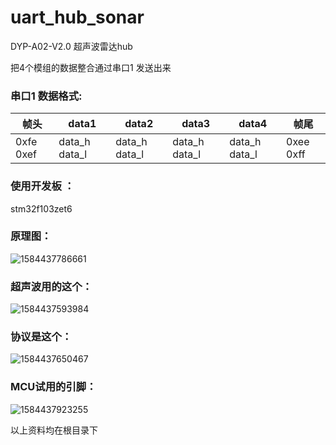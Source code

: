 # uart_hub_sonar

DYP-A02-V2.0 超声波雷达hub



把4个模组的数据整合通过串口1 发送出来



### **串口1 数据格式:**

| 帧头      | data1         | data2         | data3         | data4         | 帧尾      |
| --------- | ------------- | ------------- | ------------- | ------------- | --------- |
| 0xfe 0xef | data_h data_l | data_h data_l | data_h data_l | data_h data_l | 0xee 0xff |

### **使用开发板 ：**

stm32f103zet6

### **原理图：**

![1584437786661](E:\uart\uart_hub_sonar\res\1584437786661.png)

### **超声波用的这个：**

![1584437593984](E:\uart\uart_hub_sonar\res\1584437593984.png)

### **协议是这个：**

![1584437650467](E:\uart\uart_hub_sonar\res\1584437650467.png)

### **MCU试用的引脚：**

![1584437923255](E:\uart\uart_hub_sonar\res\1584437923255.png)

以上资料均在根目录下